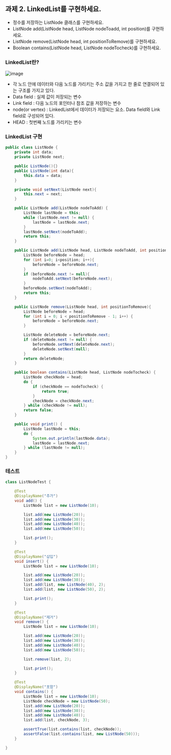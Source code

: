 ## 과제 2. LinkedList를 구현하세요.
-	정수를 저장하는 ListNode 클래스를 구현하세요.
-	ListNode add(ListNode head, ListNode nodeToadd, int position)를 구현하세요.
-	ListNode remove(ListNode head, int positionToRemove)를 구현하세요.
-	Boolean contains(ListNode head, ListNode nodeTocheck)를 구현하세요.

### LinkedList란?
![image](https://user-images.githubusercontent.com/85390517/191747591-d5a80b48-dd54-4217-830f-6cde5b1751de.png)


-	각 노드 안에 데이터와 다음 노드를 가리키는 주소 값을 가지고 한 줄로 연결되어 있는 구조를 가지고 있다.
-	Data field : 실제 값이 저장되는 변수
-	Link field : 다음 노드의 포인터나 참조 값을 저장하는 변수
-	node(or vertex) : LinkedList에서 데이터가 저장되는 요소. Data field와 Link field로 구성되어 있다.
-	HEAD : 첫번째 노드를 가리키는 변수

### LinkedList 구현
```java
public class ListNode {
    private int data;
    private ListNode next;

    public ListNode(){}
    public ListNode(int data){
        this.data = data;
    }

    private void setNext(ListNode next){
        this.next = next;
    }

    public ListNode add(ListNode nodeToAdd) {
        ListNode lastNode = this;
        while (lastNode.next != null) {
            lastNode = lastNode.next;
        }
        lastNode.setNext(nodeToAdd);
        return this;
    }

    public ListNode add(ListNode head, ListNode nodeToAdd, int position){
        ListNode beforeNode = head;
        for (int i=0; i<position; i++){
            beforeNode = beforeNode.next;
        }
        if (beforeNode.next != null){
            nodeToAdd.setNext(beforeNode.next);
        }
        beforeNode.setNext(nodeToAdd);
        return this;
    }

    public ListNode remove(ListNode head, int positionToRemove){
        ListNode beforeNode = head;
        for (int i = 0; i < positionToRemove - 1; i++) {
            beforeNode = beforeNode.next;
        }

        ListNode deleteNode = beforeNode.next;
        if (deleteNode.next != null) {
            beforeNode.setNext(deleteNode.next);
            deleteNode.setNext(null);
        }
        return deleteNode;
    }

    public boolean contains(ListNode head, ListNode nodeTocheck) {
        ListNode checkNode = head;
        do {
            if (checkNode == nodeTocheck) {
                return true;
            }
            checkNode = checkNode.next;
        } while (checkNode != null);
        return false;
    }

    public void print() {
        ListNode lastNode = this;
        do {
            System.out.println(lastNode.data);
            lastNode = lastNode.next;
        } while (lastNode != null);
    }
}
```

### 테스트
```java
class ListNodeTest {

    @Test
    @DisplayName("추가")
    void add() {
        ListNode list = new ListNode(10);

        list.add(new ListNode(20));
        list.add(new ListNode(30));
        list.add(new ListNode(40));
        list.add(new ListNode(50));

        list.print();
    }

    @Test
    @DisplayName("삽입")
    void insert() {
        ListNode list = new ListNode(10);

        list.add(new ListNode(20));
        list.add(new ListNode(30));
        list.add(list, new ListNode(40), 2);
        list.add(list, new ListNode(50), 2);

        list.print();
    }

    @Test
    @DisplayName("제거")
    void remove() {
        ListNode list = new ListNode(10);

        list.add(new ListNode(20));
        list.add(new ListNode(30));
        list.add(new ListNode(40));
        list.add(new ListNode(50));

        list.remove(list, 2);

        list.print();
    }

    @Test
    @DisplayName("포함")
    void contains() {
        ListNode list = new ListNode(10);
        ListNode checkNode = new ListNode(50);
        list.add(new ListNode(20));
        list.add(new ListNode(30));
        list.add(new ListNode(40));
        list.add(list, checkNode, 3);

        assertTrue(list.contains(list, checkNode));
        assertFalse(list.contains(list, new ListNode(50)));
    }

}
```
